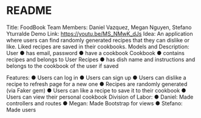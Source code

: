 # README

Title:​ FoodBook
Team​ ​Members:​ Daniel Vazquez, Megan Nguyen, Stefano Yturralde
Demo​ ​Link:​ https://youtu.be/MS_NMwK_dJs
Idea:​ ​An application where users can find randomly generated recipes that they can dislike or like. Liked recipes are saved in their cookbooks.
Models​ ​and​ ​Description:
User
● has email, password
● have a cookbook
Cookbook
● contains recipes and belongs to User
Recipes
● has dish name and instructions and belongs to the cookbook of the user if saved

Features:
● Users can log in
● Users can sign up
● Users can dislike a recipe to refresh page for a new one
● Recipes are randomly generated (via Faker gem)
● Users can like a recipe to save it to their cookbook
● Users can view their personal cookbook
Division​ ​of​ ​Labor:
● Daniel: Made controllers and routes
● Megan: Made Bootstrap for views
● Stefano: Made users
